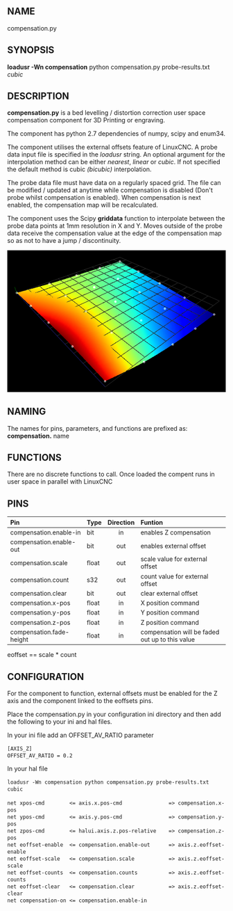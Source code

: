 ## NAME 

compensation.py 

## SYNOPSIS 

**loadusr -Wn compensation** python compensation.py probe-results.txt *cubic*

## DESCRIPTION 

**compensation.py** is a bed levelling / distortion correction user space compensation component for 3D Printing or engraving.

The component has python 2.7 dependencies of numpy, scipy and enum34.

The component utilises the external offsets feature of LinuxCNC. A probe data input file is specified in the *loadusr* string. An optional argument for the interpolation method can be either *nearest*, *linear* or *cubic*. If not specified the default method is cubic *(bicubic)* interpolation.

The probe data file must have data on a regularly spaced grid. The file can be modified / updated at anytime while compensation is disabled (Don't probe whilst compensation is enabled). When compensation is next enabled, the compensation map will be recalculated.

The component uses the Scipy **griddata** function to interpolate between the probe data points at 1mm resolution in X and Y. Moves outside of the probe data receive the compensation value at the edge of the compensation map so as not to have a jump / discontinuity.

![Compensation map](compensationMap.png)

## NAMING

The names for pins, parameters, and functions are prefixed as:  
**compensation.** name


## FUNCTIONS 

There are no discrete functions to call. Once loaded the compent runs in user space in parallel with LinuxCNC

## PINS 

| Pin | Type | Direction | Funtion|
| :--- | :--- | :---: | :--- |
| compensation.enable-in | bit | in | enables Z compensation |
| compensation.enable-out | bit | out | enables external offset |
| compensation.scale | float | out | scale value for external offset |
| compensation.count | s32 | out | count value for external offset |
| compensation.clear | bit | out | clear external offset |
| compensation.x-pos | float | in | X position command |
| compensation.y-pos | float | in | Y position command |
| compensation.z-pos | float | in | Z position command |
| compensation.fade-height  | float | in | compensation will be faded out up to this value |

eoffset == scale * count

## CONFIGURATION

For the component to function, external offsets must be enabled for the Z axis and the component linked to the eoffsets pins.

Place the compensation.py in your configuration ini directory and then add the following to your ini and hal files.

In your ini file add an OFFSET_AV_RATIO parameter

	[AXIS_Z]  
	OFFSET_AV_RATIO = 0.2

In your hal file 

	loadusr -Wn compensation python compensation.py probe-results.txt cubic

	net xpos-cmd 		<= axis.x.pos-cmd				=> compensation.x-pos
	net ypos-cmd 		<= axis.y.pos-cmd				=> compensation.y-pos
	net zpos-cmd 		<= halui.axis.z.pos-relative	=> compensation.z-pos
	net eoffset-enable	<= compensation.enable-out		=> axis.z.eoffset-enable
	net eoffset-scale	<= compensation.scale			=> axis.z.eoffset-scale
	net eoffset-counts	<= compensation.counts 			=> axis.z.eoffset-counts
	net eoffset-clear	<= compensation.clear 			=> axis.z.eoffset-clear
	net compensation-on	<= compensation.enable-in
